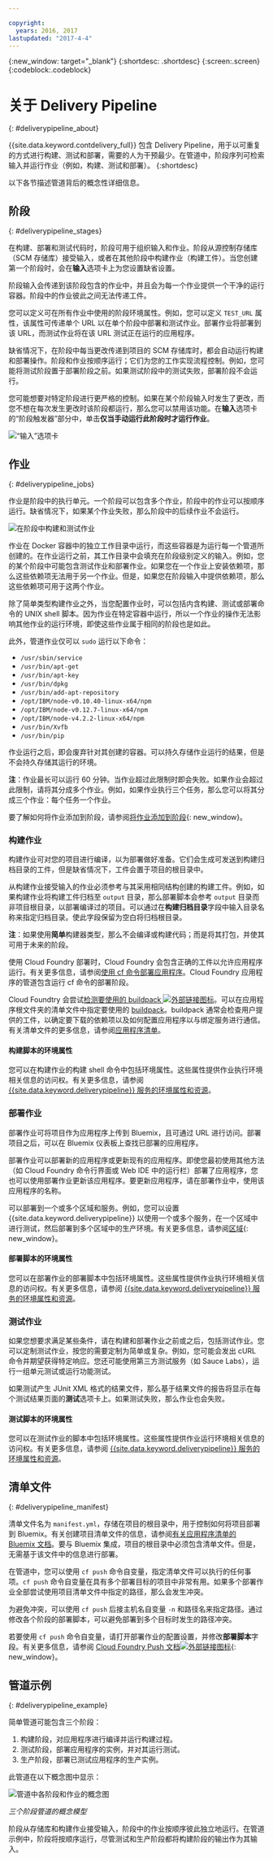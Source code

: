 ```yaml
---

copyright:
  years: 2016, 2017
lastupdated: "2017-4-4"
---
```


{:new_window: target="_blank"}
{:shortdesc: .shortdesc}
{:screen:.screen}
{:codeblock:.codeblock}


# 关于 Delivery Pipeline
{: #deliverypipeline_about}

{{site.data.keyword.contdelivery_full}} 包含 Delivery Pipeline，用于以可重复的方式进行构建、测试和部署，需要的人为干预最少。在管道中，阶段序列可检索输入并运行作业（例如，构建、测试和部署）。
{:shortdesc}

以下各节描述管道背后的概念性详细信息。

## 阶段
{: #deliverypipeline_stages}

在构建、部署和测试代码时，阶段可用于组织输入和作业。阶段从源控制存储库（SCM 存储库）接受输入，或者在其他阶段中构建作业（构建工件）。当您创建第一个阶段时，会在**输入**选项卡上为您设置缺省设置。

阶段输入会传递到该阶段包含的作业中，并且会为每一个作业提供一个干净的运行容器。阶段中的作业彼此之间无法传递工件。

您可以定义可在所有作业中使用的阶段环境属性。例如，您可以定义 `TEST_URL` 属性，该属性可传递单个 URL 以在单个阶段中部署和测试作业。部署作业将部署到该 URL，而测试作业将在该 URL 测试正在运行的应用程序。

缺省情况下，在阶段中每当更改传递到项目的 SCM 存储库时，都会自动运行构建和部署操作。阶段和作业按顺序运行；它们为您的工作实现流程控制。例如，您可能将测试阶段置于部署阶段之前。如果测试阶段中的测试失败，部署阶段不会运行。

您可能想要对特定阶段进行更严格的控制。如果在某个阶段输入时发生了更改，而您不想在每次发生更改时该阶段都运行，那么您可以禁用该功能。在**输入**选项卡的“阶段触发器”部分中，单击**仅当手动运行此阶段时才运行作业**。

![“输入”选项卡](images/input_tab_only_execute.png)

## 作业
{: #deliverypipeline_jobs}

作业是阶段中的执行单元。一个阶段可以包含多个作业，阶段中的作业可以按顺序运行。缺省情况下，如果某个作业失败，那么阶段中的后续作业不会运行。

![在阶段中构建和测试作业](images/jobs.png)

作业在 Docker 容器中的独立工作目录中运行，而这些容器是为运行每一个管道所创建的。在作业运行之前，其工作目录中会填充在阶段级别定义的输入。例如，您的某个阶段中可能包含测试作业和部署作业。如果您在一个作业上安装依赖项，那么这些依赖项无法用于另一个作业。但是，如果您在阶段输入中提供依赖项，那么这些依赖项可用于这两个作业。

除了简单类型构建作业之外，当您配置作业时，可以包括内含构建、测试或部署命令的 UNIX shell 脚本。因为作业在特定容器中运行，所以一个作业的操作无法影响其他作业的运行环境，即使这些作业属于相同的阶段也是如此。

此外，管道作业仅可以 `sudo` 运行以下命令：
  * `/usr/sbin/service`
  * `/usr/bin/apt-get`
  * `/usr/bin/apt-key`
  * `/usr/bin/dpkg`
  * `/usr/bin/add-apt-repository`
  * `/opt/IBM/node-v0.10.40-linux-x64/npm`
  * `/opt/IBM/node-v0.12.7-linux-x64/npm`
  * `/opt/IBM/node-v4.2.2-linux-x64/npm`
  * `/usr/bin/Xvfb`
  * `/usr/bin/pip`


作业运行之后，即会废弃针对其创建的容器。可以持久存储作业运行的结果，但是不会持久存储其运行的环境。

**注**：作业最长可以运行 60 分钟。当作业超过此限制时即会失败。如果作业会超过此限制，请将其分成多个作业。例如，如果作业执行三个任务，那么您可以将其分成三个作业：每个任务一个作业。

要了解如何将作业添加到阶段，请参阅[将作业添加到阶段](/docs/services/ContinuousDelivery/pipeline_build_deploy.html#deliverypipeline_add_job){: new_window}。

### 构建作业

构建作业可对您的项目进行编译，以为部署做好准备。它们会生成可发送到构建归档目录的工件，但是缺省情况下，工件会置于项目的根目录中。

从构建作业接受输入的作业必须参考与其采用相同结构创建的构建工件。例如，如果构建作业将构建工件归档至 `output` 目录，那么部署脚本会参考 `output` 目录而非项目根目录，以部署编译过的项目。可以通过在**构建归档目录**字段中输入目录名称来指定归档目录。使此字段保留为空白将归档根目录。

**注**：如果使用**简单**构建器类型，那么不会编译或构建代码；而是将其打包，并使其可用于未来的阶段。

使用 Cloud Foundry 部署时，Cloud Foundry 会包含正确的工件以允许应用程序运行。有关更多信息，请参阅[使用 cf 命令部署应用程序](https://console.ng.bluemix.net/docs/manageapps/depapps.html#dep_apps)。Cloud Foundry 应用程序的管道包含运行 cf 命令的部署阶段。

Cloud Foundtry 会尝试[检测要使用的 buildpack ![外部链接图标](../../icons/launch-glyph.svg "外部链接图标")](http://docs.cloudfoundry.org/buildpacks/detection.html)。可以在应用程序根文件夹的清单文件中指定要使用的 [buildpack](/docs/cfapps/byob.html#using-community-buildpacks)。buildpack 通常会检查用户提供的工件，以确定要下载的依赖项以及如何配置应用程序以与绑定服务进行通信。有关清单文件的更多信息，请参阅[应用程序清单](/docs/manageapps/depapps.html#appmanifest)。 


#### 构建脚本的环境属性
您可以在构建作业的构建 shell 命令中包括环境属性。这些属性提供作业执行环境相关信息的访问权。有关更多信息，请参阅 [{{site.data.keyword.deliverypipeline}} 服务的环境属性和资源](/docs/services/ContinuousDelivery/pipeline_deploy_var.html)。

### 部署作业

部署作业可将项目作为应用程序上传到 Bluemix，且可通过 URL 进行访问。部署项目之后，可以在 Bluemix 仪表板上查找已部署的应用程序。

部署作业可以部署新的应用程序或更新现有的应用程序。即使您最初使用其他方法（如 Cloud Foundry 命令行界面或 Web IDE 中的运行栏）部署了应用程序，您也可以使用部署作业更新该应用程序。要更新应用程序，请在部署作业中，使用该应用程序的名称。

可以部署到一个或多个区域和服务。例如，您可以设置 {{site.data.keyword.deliverypipeline}} 以使用一个或多个服务，在一个区域中进行测试，然后部署到多个区域中的生产环境。有关更多信息，请参阅[区域](/docs/overview/whatisbluemix.html#ov_intro_reg){: new_window}。

#### 部署脚本的环境属性

您可以在部署作业的部署脚本中包括环境属性。这些属性提供作业执行环境相关信息的访问权。有关更多信息，请参阅 [{{site.data.keyword.deliverypipeline}} 服务的环境属性和资源](/docs/services/ContinuousDelivery/pipeline_deploy_var.html)。

### 测试作业
如果您想要求满足某些条件，请在构建和部署作业之前或之后，包括测试作业。您可以定制测试作业，按您的需要定制为简单或复杂。例如，您可能会发出 cURL 命令并期望获得特定响应。您还可能使用第三方测试服务（如 Sauce Labs），运行一组单元测试或运行功能测试。

如果测试产生 JUnit XML 格式的结果文件，那么基于结果文件的报告将显示在每个测试结果页面的**测试**选项卡上。如果测试失败，那么作业也会失败。

#### 测试脚本的环境属性

您可以在测试作业的脚本中包括环境属性。这些属性提供作业运行环境相关信息的访问权。有关更多信息，请参阅 [{{site.data.keyword.deliverypipeline}} 服务的环境属性和资源](/docs/services/ContinuousDelivery/pipeline_deploy_var.html)。

## 清单文件
{: #deliverypipeline_manifest}

清单文件名为 `manifest.yml`，存储在项目的根目录中，用于控制如何将项目部署到 Bluemix。有关创建项目清单文件的信息，请参阅[有关应用程序清单的 Bluemix 文档](/docs/manageapps/depapps.html#appmanifest)。要与 Bluemix 集成，项目的根目录中必须包含清单文件。但是，无需基于该文件中的信息进行部署。

在管道中，您可以使用 `cf push` 命令自变量，指定清单文件可以执行的任何事项。`cf push` 命令自变量在具有多个部署目标的项目中非常有用。如果多个部署作业全部尝试使用项目清单文件中指定的路径，那么会发生冲突。

为避免冲突，可以使用 `cf push` 后接主机名自变量 `-n` 和路径名来指定路径。通过修改各个阶段的部署脚本，可以避免部署到多个目标时发生的路径冲突。

若要使用 `cf push` 命令自变量，请打开部署作业的配置设置，并修改**部署脚本**字段。有关更多信息，请参阅 [Cloud Foundry Push 文档![外部链接图标](../../icons/launch-glyph.svg "外部链接图标")](http://docs.cloudfoundry.org/devguide/installcf/whats-new-v6.html#push){: new_window}。

## 管道示例
{: #deliverypipeline_example}

简单管道可能包含三个阶段：

1. 构建阶段，对应用程序进行编译并运行构建过程。
2. 测试阶段，部署应用程序的实例，并对其运行测试。
3. 生产阶段，部署已测试应用程序的生产实例。

此管道在以下概念图中显示：

![管道中各阶段和作业的概念图](images/diagram.jpg)

*三个阶段管道的概念模型*

阶段从存储库和构建作业接受输入，阶段中的作业按顺序彼此独立地运行。在管道示例中，阶段将按顺序运行，尽管测试和生产阶段都将构建阶段的输出作为其输入。
